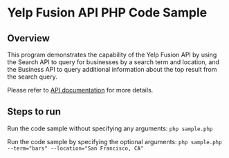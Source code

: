 # Yelp Fusion API PHP Code Sample

## Overview
This program demonstrates the capability of the Yelp Fusion API
by using the Search API to query for businesses by a search term and location,
and the Business API to query additional information about the top result
from the search query.

Please refer to [API documentation](https://www.yelp.com/developers/documentation/v3)
for more details.


## Steps to run

Run the code sample without specifying any arguments:
`php sample.php`

Run the code sample by specifying the optional arguments:
`php sample.php --term="bars" --location="San Francisco, CA"`
